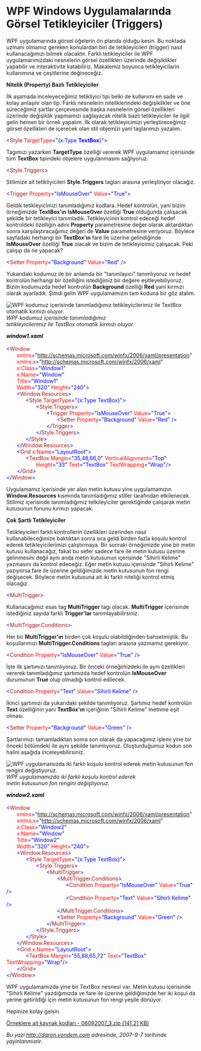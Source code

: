 # WPF Windows Uygulamalarında Görsel Tetikleyiciler (Triggers) 

WPF uygulamarında görsel öğelerin ön planda olduğu kesin. Bu noktada
uzmanı olmamız gereken konulardan biri de tetikleyicileri (trigger)
nasıl kullanacağımızı bilmek olacaktır. Farklı tetikleyiciler ile WPF
uygulamarımızdaki nesnelerin görsel özellikleri üzerinde değişiklikler
yapabilir ve interaktivite katabiliriz. Makalemiz boyunca
tetikleyicilarin kullanımına ve çeşitlerine değineceğiz.

**Nitelik (Property) Bazlı Tetikleyiciler**

İlk aşamada inceleyeceğimiz tetikliyici tipi belki de kullanımı en sade
ve kolay anlaşılır olan tip. Farklı nesnelerin niteliklerindeki
değişiklikler ve öne süreceğimiz şartlar çerçevesinde başka nesnelerin
görsel özellikleri üzerinde değişiklik yapmamızı sağlayacak nitelik
bazlı tetikleyiciler ile ilgili gelin hemen bir örnek yapalım. İlk
olarak tetikleyicimizi yerleştireceğimiz görsel özellikleri de içerecek
olan stil objemizi yani taglarımızı yazalım.

<span style="color:blue; ">\<</span><span
style="color:#A31515; ">Style</span><span style="color:blue; ">
</span><span style="color:red; ">TargetType</span><span
style="color:blue; ">=</span><span>"<span style="color:blue; ">{x:Type
**TextBox**}</span>"<span style="color:blue; ">\></span></span>

Tagımızı yazarken **TargetType** özelliği vererek WPF uygulamamız
içerisinde tüm **TextBox** tipindeki objelere uygulanmasını sağlıyoruz.

<span style="color:blue; ">\<</span><span
style="color:#A31515; ">Style.Triggers</span><span
style="color:blue; ">\></span>

Stilimize ait tetikliyicileri **Style.Triggers** tagları arasına
yerleştiriyor olacağız.

<span style="color:blue; ">\<</span><span
style="color:#A31515; ">Trigger</span><span style="color:blue; ">
</span><span style="color:red; ">Property</span><span
style="color:blue; ">=</span><span>"<span
style="color:blue; ">IsMouseOver</span>"<span style="color:blue; ">
</span><span style="color:red; ">Value</span><span
style="color:blue; ">=</span>"<span
style="color:blue; ">True</span>"<span
style="color:blue; ">\></span></span>

Geldik tetikleyicimizi tanımladığımız kodlara. Hedef kontrolün, yani
bizim örneğimizde **TextBox'ın** **IsMouseOver** özelliği **True**
olduğunda çalışacak şekilde bir tetikleyici tanımladık. Tetikleyicinin
kontrol edeceği hedef kontroldeki özelliğin adını **Property**
parametresine değer olarak aktardıktan sonra karşılaştıracağımız değeri
de **Value** parametresine veriyoruz. Böylece sayfadaki herhangi bir
**TextBox'ın** fare ile üzerine gelindiğinde **IsMouseOver** özelliği
**True** olacak ve bizim de tetikleyicimiz çalışacak. Peki çalışıp da ne
yapacak?

<span style="color:blue; ">\<</span><span
style="color:#A31515; ">Setter</span><span style="color:blue; ">
</span><span style="color:red; ">Property</span><span
style="color:blue; ">=</span><span>"<span
style="color:blue; ">Background</span>"<span style="color:blue; ">
</span><span style="color:red; ">Value</span><span
style="color:blue; ">=</span>"<span
style="color:blue; ">Red</span>"<span style="color:blue; ">
/\></span></span>

Yukarıdaki kodumuz ile bir anlamda bir "tanımlayıcı" tanımlıyoruz ve
hedef kontrolün herhangi bir özelliğini istediğimiz bir değere
eşitleyebiliyoruz. Bizim kodumuzda hedef kontrolün **Background**
özelliği **Red** yani kırmızı olarak ayarladık. Şimdi gelin WPF
uygulamamızın tam koduna bir göz atalım.

![WPF kodumuz içerisinde tanımladığımız tetikleyicilerimiz ile TextBox
otomatik kırmızı
oluyor.](media/WPF_Windows_Uygulamalarinda_Gorsel_Tetikleyiciler_Triggers/06092007_1.png)\
 *WPF kodumuz içerisinde tanımladığımız\
 tetikleyicilerimiz ile TextBox otomatik kırmızı oluyor.*

<span style="color:blue; "><span
style="color: #000000;font-style: italic;font-weight: bold;">window1.xaml</span>\
\
 \<</span><span style="color:#A31515; ">Window</span>\
 <span style="color:blue; ">       </span><span
style="color:red; ">xmlns</span><span
style="color:blue; ">=</span><span>"<span
style="color:blue; ">http://schemas.microsoft.com/winfx/2006/xaml/presentation</span>"</span>\
 <span style="color:blue; ">       </span><span
style="color:red; ">xmlns:x</span><span
style="color:blue; ">=</span><span>"<span
style="color:blue; ">http://schemas.microsoft.com/winfx/2006/xaml</span>"</span>\
 <span style="color:blue; ">       </span><span
style="color:red; ">x:Class</span><span
style="color:blue; ">=</span><span>"<span
style="color:blue; ">Window1</span>"</span>\
 <span style="color:blue; ">       </span><span
style="color:red; ">x:Name</span><span
style="color:blue; ">=</span><span>"<span
style="color:blue; ">Window</span>"</span>\
 <span style="color:blue; ">       </span><span
style="color:red; ">Title</span><span
style="color:blue; ">=</span><span>"<span
style="color:blue; ">Window1</span>"</span>\
 <span style="color:blue; ">       </span><span
style="color:red; ">Width</span><span
style="color:blue; ">=</span><span>"<span
style="color:blue; ">320</span>"<span style="color:blue; "> </span><span
style="color:red; ">Height</span><span
style="color:blue; ">=</span>"<span
style="color:blue; ">240</span>"<span
style="color:blue; ">\></span></span>\
 <span style="color:blue; ">       \<</span><span
style="color:#A31515; ">Window.Resources</span><span
style="color:blue; ">\></span>\
 <span style="color:blue; ">             \<</span><span
style="color:#A31515; ">Style</span><span style="color:blue; ">
</span><span style="color:red; ">TargetType</span><span
style="color:blue; ">=</span><span>"<span style="color:blue; ">{x:Type
TextBox}</span>"<span style="color:blue; ">\></span></span>\
 <span style="color:blue; ">                    \<</span><span
style="color:#A31515; ">Style.Triggers</span><span
style="color:blue; ">\></span>\
 <span style="color:blue; ">                           \<</span><span
style="color:#A31515; ">Trigger</span><span style="color:blue; ">
</span><span style="color:red; ">Property</span><span
style="color:blue; ">=</span><span>"<span
style="color:blue; ">IsMouseOver</span>"<span style="color:blue; ">
</span><span style="color:red; ">Value</span><span
style="color:blue; ">=</span>"<span
style="color:blue; ">True</span>"<span
style="color:blue; ">\></span></span>\
 <span style="color:blue; ">                                 
\<</span><span style="color:#A31515; ">Setter</span><span
style="color:blue; "> </span><span
style="color:red; ">Property</span><span
style="color:blue; ">=</span><span>"<span
style="color:blue; ">Background</span>"<span style="color:blue; ">
</span><span style="color:red; ">Value</span><span
style="color:blue; ">=</span>"<span
style="color:blue; ">Red</span>"<span style="color:blue; ">
/\></span></span>\
 <span style="color:blue; ">                           \</</span><span
style="color:#A31515; ">Trigger</span><span
style="color:blue; ">\></span>\
 <span style="color:blue; ">                    \</</span><span
style="color:#A31515; ">Style.Triggers</span><span
style="color:blue; ">\></span>\
 <span style="color:blue; ">             \</</span><span
style="color:#A31515; ">Style</span><span
style="color:blue; ">\></span>\
 <span style="color:blue; ">       \</</span><span
style="color:#A31515; ">Window.Resources</span><span
style="color:blue; ">\></span>\
 <span style="color:blue; ">       \<</span><span
style="color:#A31515; ">Grid</span><span style="color:blue; ">
</span><span style="color:red; ">x:Name</span><span
style="color:blue; ">=</span><span>"<span
style="color:blue; ">LayoutRoot</span>"<span
style="color:blue; ">\></span></span>\
 <span style="color:blue; ">             \<</span><span
style="color:#A31515; ">TextBox</span><span style="color:blue; ">
</span><span style="color:red; ">Margin</span><span
style="color:blue; ">=</span><span>"<span
style="color:blue; ">35,48,66,0</span>"<span style="color:blue; ">
</span><span style="color:red; ">VerticalAlignment</span><span
style="color:blue; ">=</span>"<span
style="color:blue; ">Top</span>"<span style="color:blue; ">
</span></span>\
 <span style="color:blue; ">                    </span><span
style="color:red; ">Height</span><span
style="color:blue; ">=</span><span>"<span
style="color:blue; ">33</span>"<span style="color:blue; "> </span><span
style="color:red; ">Text</span><span style="color:blue; ">=</span>"<span
style="color:blue; ">TextBox</span>"<span style="color:blue; ">
</span><span style="color:red; ">TextWrapping</span><span
style="color:blue; ">=</span>"<span
style="color:blue; ">Wrap</span>"<span
style="color:blue; ">/\></span></span>\
 <span style="color:blue; ">       \</</span><span
style="color:#A31515; ">Grid</span><span style="color:blue; ">\></span>\
 <span style="line-height:115%; color:blue; ">\</</span><span
style="line-height:115%; color:#A31515; ">Window</span><span
style="color:blue; ">\></span>

Uygulamamız içerisinde yer alan metin kutusu yine uygulamamızın
**Window.Resources** kısmında tanımladığımız stiller tarafından
etkilenecek. Stilimiz içerisinde tanımladığımız tetkileyiciler
gerektiğinde çalışarak metin kutusunun fonunu kırmızı yapacak.

**Çok Şartlı Tetikleyiciler**

Tetikleyicileri farklı kontrollerin özellikleri üzerinden nasıl
kullanabileceğimize baktıktan sonra sıra geldi birden fazla koşulu
kontrol ederek tetikleyicilerimizi çalıştırmaya. Bir sonraki örneğimizde
yine bir metin kutusu kullanacağız, fakat bu sefer sadece fare ile metin
kutusu üzerine gelinmesini değil aynı anda metin kutusunun içerisinde
"Sihirli Kelime" yazmasını da kontrol edeceğiz. Eğer metin kutusu
içerisinde "Sihirli Kelime" yazıyorsa fare ile üzerine geldiğimizde
metin kutusunun fon rengi değişecek. Böylece metin kutusuna ait iki
farklı niteliği kontrol etmiş olacağız.

<span style="color:blue; ">\<</span><span
style="color:#A31515; ">MultiTrigger</span><span
style="color:blue; ">\></span>

Kullanacağımız esas tag **MultiTrigger** tagı olacak. **MultiTrigger**
içerisinde istediğiniz sayıda farklı **Trigger'lar**
tanımlayabilirsiniz.

<span style="color:blue; ">\<</span><span
style="color:#A31515; ">MultiTrigger.Conditions</span><span
style="color:blue; ">\></span>

Her bir **MultiTrigger'ın** birden çok koşulu olabildiğinden
bahsetmiştik. Bu koşullarımızı **MultiTrigger.Conditions** tagları
arasına yazmamız gerekiyor.

<span style="color:blue; ">\<</span><span
style="color:#A31515; ">Condition</span><span style="color:blue; ">
</span><span style="color:red; ">Property</span><span
style="color:blue; ">=</span><span>"<span
style="color:blue; ">IsMouseOver</span>"<span style="color:blue; ">
</span><span style="color:red; ">Value</span><span
style="color:blue; ">=</span>"<span
style="color:blue; ">True</span>"<span style="color:blue; ">
/\></span></span>

İşte ilk şartımızı tanımlıyoruz. Bir önceki örneğimizdeki ile aynı
özellikleri vererek tanımladığımız şartımızda hedef kontrolün
**IsMouseOver** durumunun **True** olup olmadığı kontrol edilecek.

<span style="color:blue; ">\<</span><span
style="color:#A31515; ">Condition</span><span style="color:blue; ">
</span><span style="color:red; ">Property</span><span
style="color:blue; ">=</span><span>"<span
style="color:blue; ">Text</span>"<span style="color:blue; ">
</span><span style="color:red; ">Value</span><span
style="color:blue; ">=</span>"<span style="color:blue; ">Sihirli
Kelime</span>"<span style="color:blue; "> /\></span></span>

İkinci şartımızı da yukarıdaki şekilde tanımlıyoruz. Şartımız hedef
kontrolün **Text** özelliğinin yani **TextBox'ın** içeriğinin "Sihirli
Kelime" metnine eşit olması.

<span style="color:blue; ">\<</span><span
style="color:#A31515; ">Setter</span><span style="color:blue; ">
</span><span style="color:red; ">Property</span><span
style="color:blue; ">=</span><span>"<span
style="color:blue; ">Background</span>"<span style="color:blue; ">
</span><span style="color:red; ">Value</span><span
style="color:blue; ">=</span>"<span
style="color:blue; ">Green</span>"<span style="color:blue; ">
/\></span></span>

Şartlarımızı tamamladıktan sonra son olarak da yapacağımız işlemi yine
bir önceki bölümdeki ile aynı şekilde tanımlıyoruz. Oluşturduğumuz kodun
son halini aşağıda inceleyebilirsiniz.

![WPF uygulamamızda iki farklı koşulu kontrol ederek metin kutusunun fon
rengini
değiştiyoruz.](media/WPF_Windows_Uygulamalarinda_Gorsel_Tetikleyiciler_Triggers/06092007_2.png)\
 *WPF uygulamamızda iki farklı koşulu kontrol ederek\
 metin kutusunun fon rengini değiştiyoruz.*

<span style="color:blue; "><span
style=" color: #000000;font-style: italic;font-weight: bold;">window2.xaml</span>\
\
 \<</span><span style="color:#A31515; ">Window</span>\
 <span style="color:blue; ">       </span><span
style="color:red; ">xmlns</span><span
style="color:blue; ">=</span><span>"<span
style="color:blue; ">http://schemas.microsoft.com/winfx/2006/xaml/presentation</span>"</span>\
 <span style="color:blue; ">       </span><span
style="color:red; ">xmlns:x</span><span
style="color:blue; ">=</span><span>"<span
style="color:blue; ">http://schemas.microsoft.com/winfx/2006/xaml</span>"</span>\
 <span style="color:blue; ">       </span><span
style="color:red; ">x:Class</span><span
style="color:blue; ">=</span><span>"<span
style="color:blue; ">Window2</span>"</span>\
 <span style="color:blue; ">       </span><span
style="color:red; ">x:Name</span><span
style="color:blue; ">=</span><span>"<span
style="color:blue; ">Window</span>"</span>\
 <span style="color:blue; ">       </span><span
style="color:red; ">Title</span><span
style="color:blue; ">=</span><span>"<span
style="color:blue; ">Window2</span>"</span>\
 <span style="color:blue; ">       </span><span
style="color:red; ">Width</span><span
style="color:blue; ">=</span><span>"<span
style="color:blue; ">320</span>"<span style="color:blue; "> </span><span
style="color:red; ">Height</span><span
style="color:blue; ">=</span>"<span
style="color:blue; ">240</span>"<span
style="color:blue; ">\></span></span>\
 <span style="color:blue; ">       \<</span><span
style="color:#A31515; ">Window.Resources</span><span
style="color:blue; ">\></span>\
 <span style="color:blue; ">             \<</span><span
style="color:#A31515; ">Style</span><span style="color:blue; ">
</span><span style="color:red; ">TargetType</span><span
style="color:blue; ">=</span><span>"<span style="color:blue; ">{x:Type
TextBox}</span>"<span style="color:blue; ">\></span></span>\
 <span style="color:blue; ">                    \<</span><span
style="color:#A31515; ">Style.Triggers</span><span
style="color:blue; ">\></span>\
 <span style="color:blue; ">                           \<</span><span
style="color:#A31515; ">MultiTrigger</span><span
style="color:blue; ">\></span>\
 <span style="color:blue; ">                                 
\<</span><span
style="color:#A31515; ">MultiTrigger.Conditions</span><span
style="color:blue; ">\></span>\
 <span style="color:blue; ">                                       
\<</span><span style="color:#A31515; ">Condition</span><span
style="color:blue; "> </span><span
style="color:red; ">Property</span><span
style="color:blue; ">=</span><span>"<span
style="color:blue; ">IsMouseOver</span>"<span style="color:blue; ">
</span><span style="color:red; ">Value</span><span
style="color:blue; ">=</span>"<span
style="color:blue; ">True</span>"<span style="color:blue; ">
/\></span></span>\
 <span style="color:blue; ">                                       
\<</span><span style="color:#A31515; ">Condition</span><span
style="color:blue; "> </span><span
style="color:red; ">Property</span><span
style="color:blue; ">=</span><span>"<span
style="color:blue; ">Text</span>"<span style="color:blue; ">
</span><span style="color:red; ">Value</span><span
style="color:blue; ">=</span>"<span style="color:blue; ">Sihirli
Kelime</span>"<span style="color:blue; "> /\></span></span>\
 <span style="color:blue; ">                                 
\</</span><span
style="color:#A31515; ">MultiTrigger.Conditions</span><span
style="color:blue; ">\></span>\
 <span style="color:blue; ">                                 
\<</span><span style="color:#A31515; ">Setter</span><span
style="color:blue; "> </span><span
style="color:red; ">Property</span><span
style="color:blue; ">=</span><span>"<span
style="color:blue; ">Background</span>"<span style="color:blue; ">
</span><span style="color:red; ">Value</span><span
style="color:blue; ">=</span>"<span
style="color:blue; ">Green</span>"<span style="color:blue; ">
/\></span></span>\
 <span style="color:blue; ">                           \</</span><span
style="color:#A31515; ">MultiTrigger</span><span
style="color:blue; ">\></span>\
 <span style="color:blue; ">                    \</</span><span
style="color:#A31515; ">Style.Triggers</span><span
style="color:blue; ">\></span>\
 <span style="color:blue; ">             \</</span><span
style="color:#A31515; ">Style</span><span
style="color:blue; ">\></span>\
 <span style="color:blue; ">       \</</span><span
style="color:#A31515; ">Window.Resources</span><span
style="color:blue; ">\></span>\
 <span style="color:blue; ">       \<</span><span
style="color:#A31515; ">Grid</span><span style="color:blue; ">
</span><span style="color:red; ">x:Name</span><span
style="color:blue; ">=</span><span>"<span
style="color:blue; ">LayoutRoot</span>"<span
style="color:blue; ">\></span></span>\
 <span style="color:blue; ">             \<</span><span
style="color:#A31515; ">TextBox</span><span style="color:blue; ">
</span><span style="color:red; ">Margin</span><span
style="color:blue; ">=</span><span>"<span
style="color:blue; ">55,88,65,72</span>"<span style="color:blue; ">
</span><span style="color:red; ">Text</span><span
style="color:blue; ">=</span>"<span
style="color:blue; ">TextBox</span>"<span style="color:blue; ">
</span><span style="color:red; ">TextWrapping</span><span
style="color:blue; ">=</span>"<span
style="color:blue; ">Wrap</span>"<span
style="color:blue; ">/\></span></span>\
 <span style="color:blue; ">       \</</span><span
style="color:#A31515; ">Grid</span><span style="color:blue; ">\></span>\
 <span style="line-height:115%; color:blue; ">\</</span><span
style="line-height:115%; color:#A31515; ">Window</span><span
style="color:blue; ">\></span>

WPF uygulamamızda yine bir TextBox nesnesi var. Metin kutusu içerisinde
"Sihirli Kelime" yazdığımızda ve fare ile üzerine geldiğimizde her iki
koşul da yerine getirildiği için metin kutusunun fon rengi yeşile
dönüyor.

Hepinize kolay gelsin.

[Örneklere ait kaynak kodları - 06092007\_3.zip (141,21
KB)](media/WPF_Windows_Uygulamalarinda_Gorsel_Tetikleyiciler_Triggers/06092007_3.zip)


*Bu yazi http://daron.yondem.com adresinde, 2007-9-7 tarihinde yayinlanmistir.*